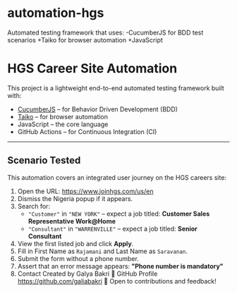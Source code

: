 # automation-hgs
Automated testing framework that uses: -CucumberJS for BDD test scenarios +Taiko for browser automation +JavaScript
# HGS Career Site Automation

This project is a lightweight end-to-end automated testing framework built with:

-  [CucumberJS](https://github.com/cucumber/cucumber-js) – for Behavior Driven Development (BDD)
-  [Taiko](https://taiko.dev) – for browser automation
-  JavaScript – the core language
-  GitHub Actions – for Continuous Integration (CI)

---

##  Scenario Tested

This automation covers an integrated user journey on the HGS careers site:

1. Open the URL: https://www.joinhgs.com/us/en
2. Dismiss the Nigeria popup if it appears.
3. Search for:
   - `"Customer"` in `"NEW YORK"` – expect a job titled: **Customer Sales Representative Work@Home**
   - `"Consultant"` in `"WARRENVILLE"` – expect a job titled: **Senior Consultant**
4. View the first listed job and click **Apply**.
5. Fill in First Name as `Rajamani` and Last Name as `Saravanan`.
6. Submit the form without a phone number.
7. Assert that an error message appears: **"Phone number is mandatory"**
8. Contact
Created by Galya Bakri
🔗 GitHub Profile  https://github.com/galiabakri
📧 Open to contributions and feedback!





